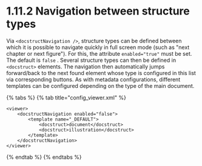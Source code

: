 # 1.11.2 Navigation between structure types

Via `<docstructNavigation />`, structure types can be defined between which it is possible to navigate quickly in full screen mode (such as "next chapter or next figure"). For this, the attribute `enabled="true"` must be set. The default is `false` . Several structure types can then be defined in `<docstruct>` elements. The navigation then automatically jumps forward/back to the next found element whose type is configured in this list via corresponding buttons. As with metadata configurations, different templates can be configured depending on the type of the main document.

{% tabs %}
{% tab title="config_viewer.xml" %}
```markup
<viewer>
    <docstructNavigation enabled="false">
        <template name="_DEFAULT">
            <docstruct>document</docstruct>
            <docstruct>illustration</docstruct>
        </template>
    </docstructNavigation>
</viewer>
```
{% endtab %}
{% endtabs %}
